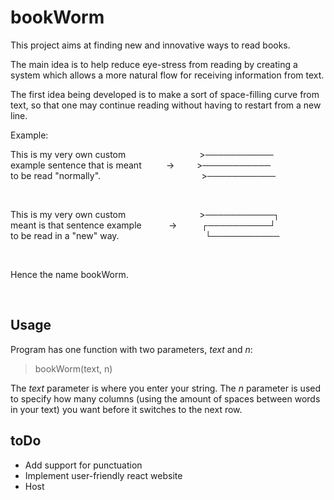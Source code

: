 # bookWorm

This project aims at finding new and innovative ways to read books.

The main idea is to help reduce eye-stress from reading by creating a system which allows a more natural flow for receiving information from text.

The first idea being developed is to make a sort of space-filling curve from text, so that one may continue reading without having to restart from a new line.

Example:

This is my very own custom                              >───────────\
example sentence that is meant          ->         >───────────\
to be read "normally".                                         >───────────

<br />

This is my very own custom                              >───────────┐\
meant is that sentence example           ->          ┌──────────┘\
to be read in a "new" way.                                   └───────────

<br />

Hence the name bookWorm.

<br />

## Usage

Program has one function with two parameters, *text* and *n*:
>bookWorm(text, n)

The *text* parameter is where you enter your string.
The *n* parameter is used to specify how many columns (using the amount of spaces between words in your text) you want before it switches to the next row.

## toDo
 - Add support for punctuation
 - Implement user-friendly react website
 - Host
